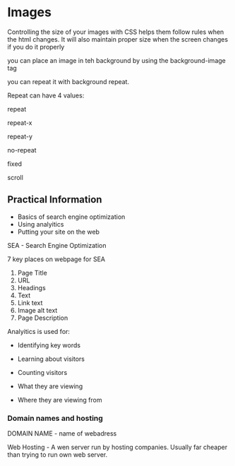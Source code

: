 # Images

Controlling the size of your images with CSS helps them follow rules when the html changes.  It will also maintain proper size when the screen changes if you do it properly

you can place an image in teh background by using the background-image tag

you can repeat it with background repeat.  

Repeat can have 4 values:

repeat

repeat-x

repeat-y

no-repeat

fixed 

scroll

## Practical Information

* Basics of search engine optimization
* Using analyitics 
* Putting your site on the web

SEA - Search Engine Optimization

7 key places on webpage for SEA

1. Page Title
2. URL
3. Headings
4. Text
5. Link text
6. Image alt text
7. Page Description

Analyitics is used for:

* Identifying key words

* Learning about visitors

* Counting visitors

* What they are viewing

* Where they are viewing from

### Domain names and hosting

DOMAIN NAME - name of webadress

Web Hosting - A wen server run by hosting companies. Usually far cheaper than trying to run own web server. 








